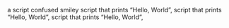 a script confused smiley
script that prints “Hello, World”,
script that prints “Hello, World”,
 script that prints “Hello, World”,
